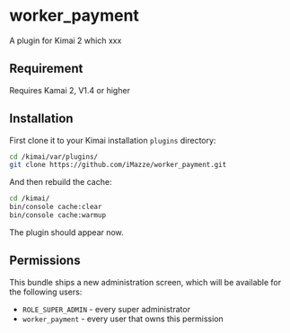 # worker_payment

A plugin for Kimai 2 which xxx
## Requirement

Requires Kamai 2, V1.4 or higher

## Installation

First clone it to your Kimai installation `plugins` directory:

```bash
cd /kimai/var/plugins/
git clone https://github.com/iMazze/worker_payment.git
```

And then rebuild the cache: 

```bash
cd /kimai/
bin/console cache:clear
bin/console cache:warmup
```

The plugin should appear now.


## Permissions

This bundle ships a new administration screen, which will be available for the following users:

- `ROLE_SUPER_ADMIN` - every super administrator
- `worker_payment` - every user that owns this permission
